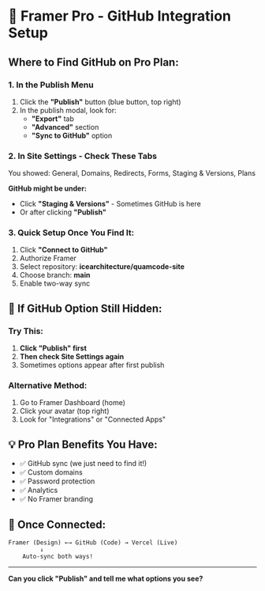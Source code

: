 # 🎯 Framer Pro - GitHub Integration Setup

## Where to Find GitHub on Pro Plan:

### 1. **In the Publish Menu**
1. Click the **"Publish"** button (blue button, top right)
2. In the publish modal, look for:
   - **"Export"** tab
   - **"Advanced"** section
   - **"Sync to GitHub"** option

### 2. **In Site Settings - Check These Tabs**
You showed: General, Domains, Redirects, Forms, Staging & Versions, Plans

**GitHub might be under:**
- Click **"Staging & Versions"** - Sometimes GitHub is here
- Or after clicking **"Publish"**

### 3. **Quick Setup Once You Find It:**
1. Click **"Connect to GitHub"**
2. Authorize Framer
3. Select repository: **icearchitecture/quamcode-site**
4. Choose branch: **main**
5. Enable two-way sync

## 🚀 If GitHub Option Still Hidden:

### Try This:
1. **Click "Publish" first**
2. **Then check Site Settings again**
3. Sometimes options appear after first publish

### Alternative Method:
1. Go to Framer Dashboard (home)
2. Click your avatar (top right)
3. Look for "Integrations" or "Connected Apps"

## 💡 Pro Plan Benefits You Have:
- ✅ GitHub sync (we just need to find it!)
- ✅ Custom domains
- ✅ Password protection
- ✅ Analytics
- ✅ No Framer branding

## 🎨 Once Connected:
```
Framer (Design) ←→ GitHub (Code) → Vercel (Live)
         ↓
    Auto-sync both ways!
```

---

**Can you click "Publish" and tell me what options you see?**
